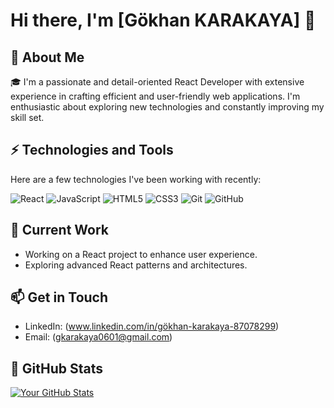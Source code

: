 # Hi there, I'm [Gökhan KARAKAYA] 👋

## 🚀 About Me

🎓 I'm a passionate and detail-oriented React Developer with extensive experience in crafting efficient and user-friendly web applications. I'm enthusiastic about exploring new technologies and constantly improving my skill set.

## ⚡ Technologies and Tools

Here are a few technologies I've been working with recently:

![React](https://img.shields.io/badge/-React-61DAFB?style=flat&logo=react&logoColor=black)
![JavaScript](https://img.shields.io/badge/-JavaScript-F7DF1E?style=flat&logo=javascript&logoColor=black)
![HTML5](https://img.shields.io/badge/-HTML5-E34F26?style=flat&logo=html5&logoColor=white)
![CSS3](https://img.shields.io/badge/-CSS3-1572B6?style=flat&logo=css3)
![Git](https://img.shields.io/badge/-Git-F05032?style=flat&logo=git&logoColor=white)
![GitHub](https://img.shields.io/badge/-GitHub-181717?style=flat&logo=github)

## 🔭 Current Work

- Working on a React project to enhance user experience.
- Exploring advanced React patterns and architectures.

## 📫 Get in Touch

- LinkedIn: (www.linkedin.com/in/gökhan-karakaya-87078299)
- Email: (gkarakaya0601@gmail.com)

## 🌟 GitHub Stats

[![Your GitHub Stats](https://github-readme-stats.vercel.app/api?username=github_username&show_icons=true&hide_border=true)]([https://github.com/GokhanKARAKAYA1](https://github.com/GokhanKARAKAYA1)https://github.com/GokhanKARAKAYA1)



